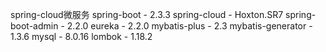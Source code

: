 spring-cloud微服务
spring-boot - 2.3.3
spring-cloud - Hoxton.SR7
spring-boot-admin - 2.2.0
eureka - 2.2.0
mybatis-plus - 2.3
mybatis-generator - 1.3.6
mysql - 8.0.16
lombok - 1.18.2
